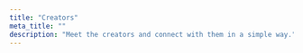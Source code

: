 ```yaml
---
title: "Creators"
meta_title: ""
description: "Meet the creators and connect with them in a simple way."
---
```

